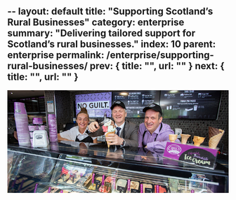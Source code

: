 --
layout: default
title:  "Supporting Scotland’s Rural Businesses"
category: enterprise
summary: "Delivering tailored support for Scotland’s rural businesses."
index: 10
parent: enterprise
permalink: /enterprise/supporting-rural-businesses/
prev: { title: "", url: "" }
next: { title: "", url: "" }
--

![A photograph of staff behind the counter of Equis Ice Cream](/assets/images/pageimages/Enterprise.15.jpg)
